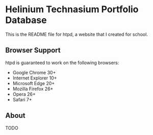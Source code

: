 # Helinium Technasium Portfolio Database

This is the README file for htpd, a website that I created for school.

## Browser Support
htpd is guaranteed to work on the following browsers:
- Google Chrome 30+
- Internet Explorer 10+
- Microsoft Edge 20+
- Mozilla Firefox 26+
- Opera 26+
- Safari 7+

## About
TODO
